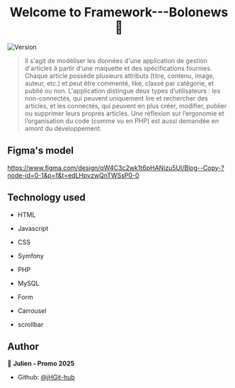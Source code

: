 <h1 align="center">Welcome to Framework---Bolonews 👋</h1>
<p>
  <img alt="Version" src="https://img.shields.io/badge/version-1.0-blue.svg?cacheSeconds=2592000" />
</p>

> Il s'agit de modéliser les données d'une application de gestion d'articles à partir d'une maquette et des spécifications fournies. Chaque article possède plusieurs attributs (titre, contenu, image, auteur, etc.) et peut être commenté, liké, classé par catégorie, et publié ou non. L'application distingue deux types d’utilisateurs : les non-connectés, qui peuvent uniquement lire et rechercher des articles, et les connectés, qui peuvent en plus créer, modifier, publier ou supprimer leurs propres articles. Une réflexion sur l’ergonomie et l’organisation du code (comme vu en PHP) est aussi demandée en amont du développement.

## Figma's model
https://www.figma.com/design/qW4C3c2wk1t6pHANizu5Ul/Blog--Copy-?node-id=0-1&p=f&t=edLHpvzwQnTWSsP0-0

## Technology used

- HTML
- Javascript
- CSS
- Symfony
- PHP
- MySQL

- Form
- Carrousel
- scrollbar

## Author

👤 **Julien - Promo 2025**

* Github: [@jHGit-hub](https://github.com/jHGit-hub)

